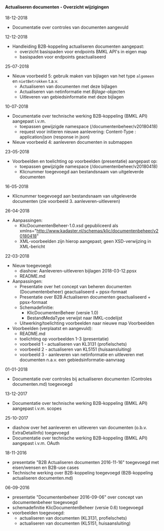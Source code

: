 ﻿#### Actualiseren documenten - Overzicht wijzigingen

18-12-2018
* Documentatie over controles van documenten aangevuld

12-12-2018
- Handleiding B2B-koppeling actualiseren documenten aangepast:
  - overzicht basispaden voor endpoints BMKL API's in eigen map
  - basispaden voor endpoints geactualiseerd

25-07-2018
* Nieuw voorbeeld 5: gebruik maken van bijlagen van het type `algemeen` en `nietBetrokken` t.a.v.
    - Actualiseren van documenten met deze bijlagen
    - Actualiseren van netinformatie met _Bijlage_-objecten
	- Uitleveren van gebiedsinformatie met deze bijlagen

10-07-2018
* Documentatie over technische werking B2B-koppeling (BMKL API) aangepast i.v.m.
  - toepassen gewijzigde namespace (/documentenbeheer/v20180418)
  - request voor initieren nieuwe aanlevering: Content-Type : application/json (response in json)
* Nieuw voorbeeld 4: aanleveren documenten in submappen
  
23-05-2018
* Voorbeelden en toelichting op voorbeelden (presentatie) aangepast op:
  - toepassen gewijzigde namespace (/documentenbeheer/v20180418)
  - Klicnummer toegevoegd aan bestandsnaam van uitgeleverde documenten

16-05-2018
* Klicnummer toegevoegd aan bestandsnaam van uitgeleverde documenten (zie voorbeeld 3. aanleveren-uitleveren)

26-04-2018
* Aanpassingen:
  - KlicDocumentenBeheer-1.0.xsd gepubliceerd als xmlns="http://www.kadaster.nl/schemas/klic/documentenbeheer/v20180418"
  - XML-voorbeelden zijn hierop aangepast; geen XSD-verwijzing in XML-bericht

22-03-2018
* Nieuw toegevoegd:
  - diashow: Aanleveren-uitleveren bijlagen 2018-03-12.ppsx
  - README.md
* Aanpassingen:
  - Presentatie over het concept van beheren documenten (Documentenbeheer) geactualiseerd + ppsx-formaat
  - Presentatie over B2B Actualiseren documenten geactualiseerd + ppsx-formaat
  - Schemadefinitie:
    - KlicDocumentenBeheer (versie 1.0)
    - BestandMedaType verwijst naar IMKL-codelijst
  - Uitwerking/toelichting voorbeelden naar nieuwe map Voorbeelden
* Voorbeelden (verplaatst en aangevuld):
  - README.md
  - toelichting op voorbeelden 1-3 (presentatie)
  - voorbeeld 1 - actualiseren van KL3131 (profielschets)
  - voorbeeld 2 - actualiseren van KL5151 (huisaansluiting)
  - voorbeeld 3 - aanleveren van netinformatie en uitleveren met documenten n.a.v. een gebiedsinformatie-aanvraag

01-01-2018
* Documentatie over controles bij actualiseren documenten (Controles documenten.md) toegevoegd

13-12-2017
* Documentatie over technische werking B2B-koppeling (BMKL API) aangepast i.v.m. scopes

25-10-2017
* diashow over het aanleveren en uitleveren van documenten (o.b.v. ExtraDetailInfo) toegevoegd
* Documentatie over technische werking B2B-koppeling (BMKL API) aangepast i.v.m. OAuth

18-11-2016
* presentatie "B2B Actualiseren documenten 2016-11-16" toegevoegd met eisen/wensen en B2B-use cases
* Technische werking over B2B-koppeling toegevoegd (B2B-koppeling actualiseren documenten.md)

06-09-2016
* presentatie "Documentenbeheer 2016-09-06" over concept van documentenbeheer toegevoegd
* schemadefinitie KlicDocumentenBeheer (versie 0.6) toegevoegd
* voorbeelden toegevoegd:
  - actualiseren van documenten (KL3131, profielschets)
  - actualiseren van documenten (KL5151, huisaansluiting)
